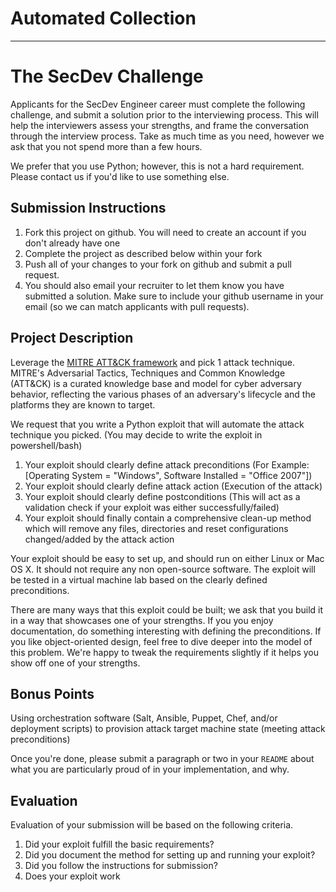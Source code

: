 # Automated Collection


---

# The SecDev Challenge
Applicants for the SecDev Engineer career must complete the following challenge, and submit a solution prior to the interviewing process. This will help the interviewers assess your strengths, and frame the conversation through the interview process. Take as much time as you need, however we ask that you not spend more than a few hours. 

We prefer that you use Python; however, this is not a hard requirement. Please contact us if you'd like to use something else.

## Submission Instructions
1. Fork this project on github. You will need to create an account if you don't already have one
1. Complete the project as described below within your fork
1. Push all of your changes to your fork on github and submit a pull request. 
1. You should also email your recruiter to let them know you have submitted a solution. Make sure to include your github username in your email (so we can match applicants with pull requests).

## Project Description
Leverage the [MITRE ATT&CK framework](https://attack.mitre.org/wiki/Main_Page) and pick 1 attack technique. MITRE's Adversarial Tactics, Techniques and Common Knowledge (ATT&CK) is a curated knowledge base and model for cyber adversary behavior, reflecting the various phases of an adversary's lifecycle and the platforms they are known to target.

We request that you write a Python exploit that will automate the attack technique you picked. (You may decide to write the exploit in powershell/bash)
1. Your exploit should clearly define attack preconditions (For Example: [Operating System = "Windows", Software Installed = "Office 2007"])
2. Your exploit should clearly define attack action (Execution of the attack)
3. Your exploit should clearly define postconditions (This will act as a validation check if your exploit was either successfully/failed)
4. Your exploit should finally contain a comprehensive clean-up method which will remove any files, directories and reset configurations changed/added by the attack action

Your exploit should be easy to set up, and should run on either Linux or Mac OS X. It should not require any non open-source software. The exploit will be tested in a virtual machine lab based on the clearly defined preconditions.

There are many ways that this exploit could be built; we ask that you build it in a way that showcases one of your strengths. If you you enjoy documentation, do something interesting with defining the preconditions. If you like object-oriented design, feel free to dive deeper into the model of this problem. We're happy to tweak the requirements slightly if it helps you show off one of your strengths.

## Bonus Points
Using orchestration software (Salt, Ansible, Puppet, Chef, and/or deployment scripts) to provision attack target machine state (meeting attack preconditions)

Once you're done, please submit a paragraph or two in your `README` about what you are particularly proud of in your implementation, and why.

## Evaluation
Evaluation of your submission will be based on the following criteria. 

1. Did your exploit fulfill the basic requirements?
2. Did you document the method for setting up and running your exploit?
3. Did you follow the instructions for submission?
4. Does your exploit work


